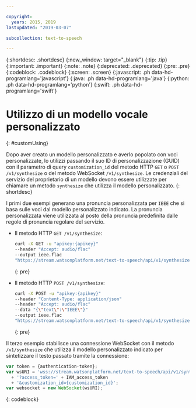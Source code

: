 ```yaml
---

copyright:
  years: 2015, 2019
lastupdated: "2019-03-07"

subcollection: text-to-speech

---
```


{:shortdesc: .shortdesc}
{:new_window: target="_blank"}
{:tip: .tip}
{:important: .important}
{:note: .note}
{:deprecated: .deprecated}
{:pre: .pre}
{:codeblock: .codeblock}
{:screen: .screen}
{:javascript: .ph data-hd-programlang='javascript'}
{:java: .ph data-hd-programlang='java'}
{:python: .ph data-hd-programlang='python'}
{:swift: .ph data-hd-programlang='swift'}

# Utilizzo di un modello vocale personalizzato
{: #customUsing}

Dopo aver creato un modello personalizzato e averlo popolato con voci personalizzate, lo utilizzi passando il suo ID di personalizzazione (GUID) con il parametro di query `customization_id` del metodo HTTP `GET` o `POST /v1/synthesize` o del metodo WebSocket `/v1/synthesize`. Le credenziali del servizio del proprietario di un modello devono essere utilizzate per chiamare un metodo `synthesize` che utilizza il modello personalizzato.
{: shortdesc}

I primi due esempi generano una pronuncia personalizzata per `IEEE` che si basa sulle voci dal modello personalizzato indicato. La pronuncia personalizzata viene utilizzata al posto della pronuncia predefinita dalle regole di pronuncia regolare del servizio.

-   Il metodo HTTP `GET /v1/synthesize`:

    ```bash
    curl -X GET -u "apikey:{apikey}"
    --header "Accept: audio/flac"
    --output ieee.flac
    "https://stream.watsonplatform.net/text-to-speech/api/v1/synthesize?text=IEEE&customization_id={customization_id}"
    ```
    {: pre}

-   Il metodo HTTP `POST /v1/synthesize`:

    ```bash
    curl -X POST -u "apikey:{apikey}"
    --header "Content-Type: application/json"
    --header "Accept: audio/flac"
    --data "{\"text\":\"IEEE\"}"
    --output ieee.flac
    "https://stream.watsonplatform.net/text-to-speech/api/v1/synthesize?customization_id={customization_id}"
    ```
    {: pre}

Il terzo esempio stabilisce una connessione WebSocket con il metodo `/v1/synthesize` che utilizza il modello personalizzato indicato per sintetizzare il testo passato tramite la connessione:

```javascript
var token = {authentication-token};
var wsURI = 'wss://stream.watsonplatform.net/text-to-speech/api/v1/synthesize'
  + '?access_token=' + IAM_access_token
  + '&customization_id={customization_id}';
var websocket = new WebSocket(wsURI);
```
{: codeblock}
